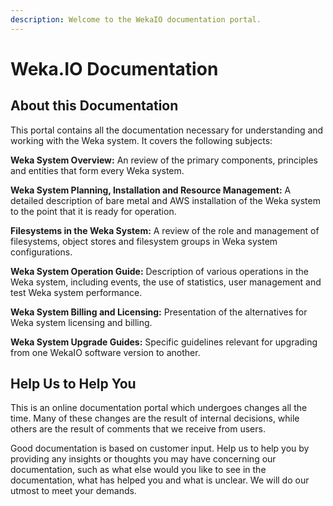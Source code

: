 ```yaml
---
description: Welcome to the WekaIO documentation portal.
---
```


# Weka.IO Documentation

## About this Documentation

This portal contains all the documentation necessary for understanding and working with the Weka system. It covers the following subjects:

**Weka System Overview:** An review of the primary components, principles and entities that form every Weka system.

**Weka System Planning, Installation and Resource Management:** A detailed description of bare metal and AWS installation of the Weka system to the point that it is ready for operation.

**Filesystems in the Weka System:** A review of the role and management of filesystems, object stores and filesystem groups in Weka system configurations.

**Weka System Operation Guide:** Description of various operations in the Weka system, including events, the use of statistics, user management and test Weka system performance.

**Weka System Billing and Licensing:** Presentation of the alternatives for Weka system licensing and billing.

**Weka System Upgrade Guides:** Specific guidelines relevant for upgrading from one WekaIO software version to another.

## Help Us to Help You

This is an online documentation portal which undergoes changes all the time. Many of these changes are the result of internal decisions, while others are the result of comments that we receive from users.

Good documentation is based on customer input. Help us to help you by providing any insights or thoughts you may have concerning our documentation, such as what else would you like to see in the documentation, what has helped you and what is unclear. We will do our utmost to meet your demands.

